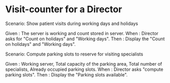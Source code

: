 # Visit-counter for a Director

Scenario: Show patient visits during working days and holidays

  Given : The server is working and count stored in server.
  When  : Director asks for "Count on holidays" and "Working days".
  Then  : Display the "Count on holidays" and "Working days".

Scenario: Compute parking slots to reserve for visiting specialists

  Given :
  Working server,
  Total capacity of the parking area,
  Total number of specialists,
  Already occupied parking slots.
  When  :
  Director asks "compute parking slots".
  Then  :
  Display the "Parking slots available".
